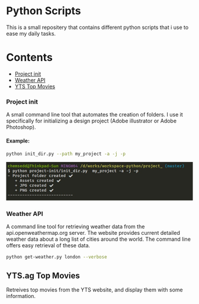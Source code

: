 # Python Scripts

This is a small repositery that contains different python scripts that i use to ease my daily tasks.

# Contents

- [Project init](https://github.com/chemsedd/python-scripts/tree/master/project-init)
- [Weather API](https://github.com/chemsedd/python-scripts/tree/master/weather-api)
- [YTS Top Movies](https://github.com/chemsedd/python-scripts/tree/master/yts-top-movies)

### Project init
A small command line tool that automates the creation of folders. I use it specifically for initializing a design project (Adobe illustrator or Adobe Photoshop).

#### Example:
```bash
python init_dir.py --path my_project -a -j -p
```
![Project init script](screenshots/project-init.jpg)


### Weather API
A command line tool for retrieving weather data from the api.openweathermap.org server. The website provides current detailed weather data about a long list of cities around the world. The command line offers easy retrieval of these data.

```bash
python get-weather.py london --verbose
```

## YTS.ag Top Movies
Retreives top movies from the YTS website, and display them with some information.